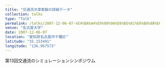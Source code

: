 ```yaml
---
title: "交通流渋滞実験の詳細データ"
collection: talks
type: "Talk"
permalink: /talks/2007-12-06-07-%E4%BA%A4%E9%80%9A%E6%B5%81%E6%B8%8B%E6%BB%9E%E5%AE%9F%E9%A8%93%E3%81%AE%E8%A9%B3%E7%B4%B0%E3%83%87%E3%83%BC%E3%82%BF
venue: "名古屋大学"
date: 2007-12-06-07
location: "愛知県名古屋市千種区"
latitude: "35.153491"
longitude: "136.967573"
---
```


第13回交通流のシミュレーションシンポジウム
